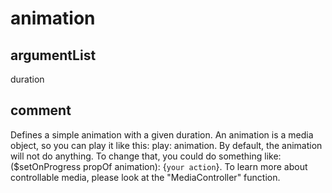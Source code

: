 # animation
## argumentList
duration
## comment

Defines a simple animation with a given duration.
An animation is a media object, so you can play it like this:
play: animation.
By default, the animation will not do anything. To change that, you could do something like:
($setOnProgress propOf animation): {`your action`}.
To learn more about controllable media, please look at the "MediaController" function.
